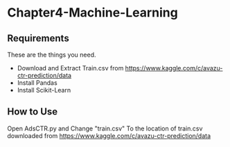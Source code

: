 # Chapter4-Machine-Learning
## Requirements 
These are the things you need.
- Download and Extract Train.csv from https://www.kaggle.com/c/avazu-ctr-prediction/data
- Install Pandas 
- Install Scikit-Learn

## How to Use
Open AdsCTR.py and Change "train.csv" To the location of train.csv downloaded from https://www.kaggle.com/c/avazu-ctr-prediction/data
